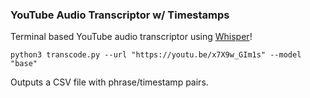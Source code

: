 ### YouTube Audio Transcriptor w/ Timestamps
Terminal based YouTube audio transcriptor using [Whisper](https://github.com/openai/whisper)!
```
python3 transcode.py --url "https://youtu.be/x7X9w_GIm1s" --model "base"
```
Outputs a CSV file with phrase/timestamp pairs.